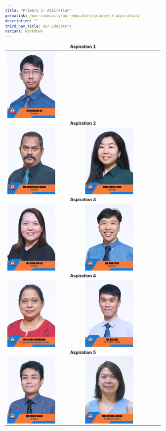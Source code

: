 ```yaml
---
title: "Primary 3: Aspiration"
permalink: /our-community/our-educators/primary-3-aspiration/
description: ""
third_nav_title: Our Educators
variant: markdown
---
```

<table>
<thead>
  <tr>
		<td colspan="2"><center><b>Aspiration 1</b></center></td>
  </tr>
</thead>
<tbody>
  <tr>
    <td><img src="/images/Teaching%20Staff/2023_mr%20bernard%20ng.jpg" style="width:65%"></td>
    <td><img src="" style="width:65%"> </td>
  </tr>
  <tr>
    <td colspan="2"><center><b>Aspiration 2</b></center></td>
  </tr>
  <tr>
    <td><img src="/images/Teaching%20Staff/2023_mr%20rajinikanth%20naidu.jpg" style="width:65%"></td>
    <td><img src="/images/Teaching%20Staff/2023_mdm%20zhang%20fujun.jpg" style="width:65%"> </td>
  </tr>
  <tr>
    <td colspan="2"><center><b>Aspiration 3</b></center></td>
  </tr>
  <tr>
    <td><img src="/images/Teaching%20Staff/2023_ms%20chan%20sin%20lin.jpg" style="width:65%"></td>
    <td><img src="/images/Teaching%20Staff/2023_mr%20marc%20ang.jpg" style="width:65%"> </td>
  </tr>
  <tr>
    <td colspan="2"><center><b>Aspiration 4</b></center></td>
  </tr>
  <tr>
		<td><img src="/images/Teaching%20Staff/2023_mrs%20usha%20surendran-final.jpg" style="width:65%"></td>
		<td><img src="/images/Teaching%20Staff/mr%20ben%20sng.jpg" style="width:65%"></td>
  </tr>
  <tr>
    <td colspan="2"><center><b>Aspiration 5</b></center></td>
  </tr>
  <tr>
    <td><img src="/images/Teaching%20Staff/2023_mr%20kelvin%20woon.jpg" style="width:65%"> </td>
    <td><img src="/images/Teaching%20Staff/2023_mrs%20theresa%20wong-final.jpg" style="width:65%"></td>
  </tr>
</tbody>
</table>